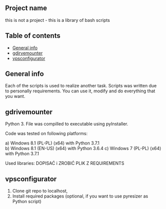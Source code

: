 ## Project name
this is not a project - this is a library of bash scripts

## Table of contents
* [General info](#general-info)
* [gdirvemounter](#gdrivemounter)
* [vpsconfigurator](#vpsconfigurator)

## General info
Each of the scripts is used to realize another task.
Scripts was written due to personally requirements.
You can use it, modify and do everything that you want.


## gdrivemounter
Python 3.
File was compilled to executable using pyInstaller.

Code was tested on following platforms:

a) Windows 8.1 (PL-PL) (x64) with Python 3.7.1  
b) Windows 8.1 (EN-US) (x64) with Python 3.6.4
c) Windows 7 (PL-PL) (x64) with Python 3.7.1

Used libraries:
DOPISAĆ i ZROBIĆ PLIK Z REQUIREMENTS

## vpsconfigurator

1. Clone git repo to localhost,
2. Install required packages (optional, if you want to use pyresizer as Python script)
  
